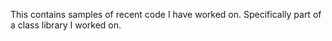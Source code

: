 This contains samples of recent code I have worked on. Specifically part of a class library I worked on.
